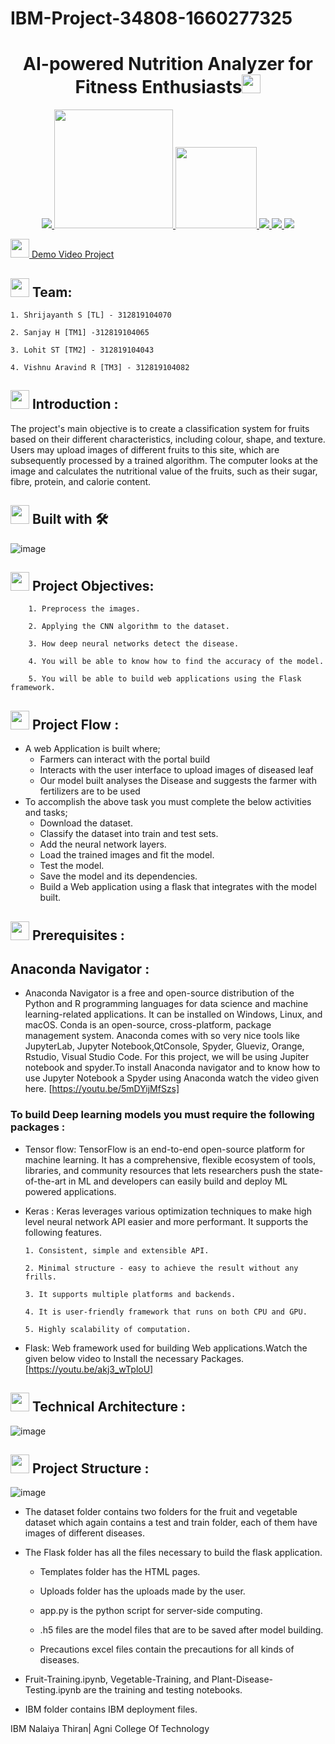 # IBM-Project-34808-1660277325
## <h1 align="center">AI-powered Nutrition Analyzer for Fitness Enthusiasts<img src="https://media.giphy.com/media/SvLQ270MWY0GpztVjo/giphy.gif?cid=ecf05e47tnkhhm9of0gy1c66gntftbo34jm2iv8h5o4tq63e&rid=giphy.gif&ct=s" width="30px"></h1>
  

<p align="center">
<a href="https://www.ibm.com/in-en">
<img src="https://img.shields.io/badge/IBM-052FAD.svg?style=for-the-badge&logo=IBM&logoColor=white"> 
</a>
   <a href="https://www.python.org/">
   <img src="https://forthebadge.com/images/badges/made-with-python.svg" width =190>
  </a>

  <a href="https://www.ibm.com/cloud">
      <img src="https://img.shields.io/badge/IBM%20Watson-BE95FF.svg?style=for-the-badge&logo=IBM-Watson&logoColor=white" width=130>
  </a>
  <a href="https://opencv.org/">
    <img src="https://img.shields.io/badge/OpenCV-5C3EE8.svg?style=for-the-badge&logo=OpenCV&logoColor=white">
   </a>
 
  <a href="https://pandas.pydata.org/">
    <img src="https://img.shields.io/badge/pandas-150458.svg?style=for-the-badge&logo=pandas&logoColor=white">
    </a>
 
 <a href="https://keras.io/">
    <img src="https://img.shields.io/badge/Keras-D00000.svg?style=for-the-badge&logo=Keras&logoColor=white">
    </a>
</p>

<img src="https://media.giphy.com/media/UX5ovY9QQ1FOpaKtc8/giphy.gif" width="30px"><a href="https://youtu.be/GTtF7yB5gpU">   Demo Video Project</a>

## <img src="https://media.giphy.com/media/nDmTGama5e9ZH6mlT3/giphy.gif" width="30px"> Team:
    1. Shrijayanth S [TL] - 312819104070
    
    2. Sanjay H [TM1] -312819104065
    
    3. Lohit ST [TM2] - 312819104043
    
    4. Vishnu Aravind R [TM3] - 312819104082
    
   ## <img src="https://media.giphy.com/media/nDmTGama5e9ZH6mlT3/giphy.gif" width="30px"> Introduction :
  The project's main objective is to create a classification system
for fruits based on their different characteristics, including colour,
shape, and texture. Users may upload images of different fruits to
this site, which are subsequently processed by a trained
algorithm. The computer looks at the image and calculates the
nutritional value of the fruits, such as their sugar, fibre, protein,
and calorie content.
  
 
  
## <img src="https://media.giphy.com/media/nDmTGama5e9ZH6mlT3/giphy.gif" width="30px"> Built with 🛠
![image](https://user-images.githubusercontent.com/78264969/197322101-eec3176d-64f8-4c31-a791-7d4a791e632a.png)

## <img src="https://media.giphy.com/media/nDmTGama5e9ZH6mlT3/giphy.gif" width="30px"> Project Objectives: 
        1. Preprocess the images.

        2. Applying the CNN algorithm to the dataset.

        3. How deep neural networks detect the disease.

        4. You will be able to know how to find the accuracy of the model.

        5. You will be able to build web applications using the Flask framework.   
## <img src="https://media.giphy.com/media/nDmTGama5e9ZH6mlT3/giphy.gif" width="30px"> Project Flow :
- A web Application is built  where;
    - Farmers can interact with the portal build
    - Interacts with the user interface to upload images of diseased leaf
    - Our model built analyses the Disease and suggests the farmer with fertilizers are to be used 
- To accomplish the above task you must complete the below activities and tasks;
    - Download the dataset.
    - Classify the dataset into train and test sets.
    - Add the neural network layers.
    - Load the trained images and fit the model. 
    - Test the model.
    - Save the model and its dependencies.
    - Build a Web application using a flask that integrates with the model built.

## <img src="https://media.giphy.com/media/nDmTGama5e9ZH6mlT3/giphy.gif" width="30px"> Prerequisites :
## Anaconda Navigator :
- Anaconda Navigator is a free and open-source distribution of the Python and R programming languages for data science and machine learning-related applications. It can be installed on Windows, Linux, and macOS. Conda is an open-source, cross-platform,  package management system. Anaconda comes with so very nice tools like JupyterLab, Jupyter Notebook,QtConsole, Spyder, Glueviz, Orange, Rstudio, Visual Studio Code. For this project, we will be using Jupiter notebook and spyder.To install Anaconda navigator and to know how to use Jupyter Notebook a Spyder using Anaconda watch the video given here.
[https://youtu.be/5mDYijMfSzs]
 ### To build Deep learning models you must require the following packages :
 - Tensor flow: TensorFlow is an end-to-end open-source platform for machine learning. It has a comprehensive, flexible ecosystem of tools, libraries, and community resources that lets researchers push the state-of-the-art in ML and developers can easily build and deploy ML powered applications.
 - Keras : Keras leverages various optimization techniques to make high level neural network API easier and more performant. It supports the following features.
 
       1. Consistent, simple and extensible API.
       
       2. Minimal structure - easy to achieve the result without any frills.
       
       3. It supports multiple platforms and backends.
       
       4. It is user-friendly framework that runs on both CPU and GPU.
       
       5. Highly scalability of computation.
 - Flask: Web framework used for building  Web applications.Watch the given below video to Install the necessary Packages.
 [https://youtu.be/akj3_wTploU]
 ## <img src="https://media.giphy.com/media/nDmTGama5e9ZH6mlT3/giphy.gif" width="30px"> Technical Architecture : 
 ![image](https://user-images.githubusercontent.com/78264969/192721993-1527fbc3-0bcb-4523-8537-f023b98d789d.png)
 ## <img src="https://media.giphy.com/media/nDmTGama5e9ZH6mlT3/giphy.gif" width="30px"> Project Structure :
 ![image](https://user-images.githubusercontent.com/78264969/193993919-df7c31a5-4d9e-4f67-b605-441597b45d92.png)
 - The dataset folder contains two folders for the fruit and vegetable dataset which again contains a test and train folder, each of them have images of different diseases.
- The Flask folder has all the files necessary to build the flask application. 

     -  Templates folder has the HTML pages.
  
     -  Uploads folder has the uploads made by the user.
  
     -  app.py is the python script for server-side computing.
  
     - .h5 files are the model files that are to be saved after model building.
  
     - Precautions excel files contain the precautions for all kinds of diseases.
  
 - Fruit-Training.ipynb, Vegetable-Training, and Plant-Disease-Testing.ipynb are the training and testing notebooks.
 - IBM folder contains IBM deployment files.

  
 IBM Nalaiya Thiran| Agni College Of Technology
